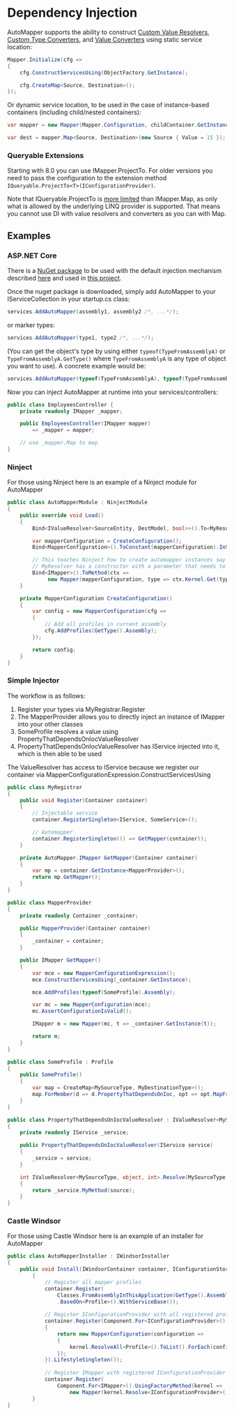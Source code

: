 # Dependency Injection

AutoMapper supports the ability to construct [Custom Value Resolvers](Custom-value-resolvers.html), [Custom Type Converters](Custom-type-converters.html), and [Value Converters](Value-converters.html) using static service location:

```c#
Mapper.Initialize(cfg =>
{
    cfg.ConstructServicesUsing(ObjectFactory.GetInstance);

    cfg.CreateMap<Source, Destination>();
});
```

Or dynamic service location, to be used in the case of instance-based containers (including child/nested containers):

```c#
var mapper = new Mapper(Mapper.Configuration, childContainer.GetInstance);

var dest = mapper.Map<Source, Destination>(new Source { Value = 15 });
```

### Queryable Extensions

Starting with 8.0 you can use IMapper.ProjectTo. For older versions you need to pass the configuration to the extension method ``` IQueryable.ProjectTo<T>(IConfigurationProvider) ```.

Note that IQueryable.ProjectTo is [more limited](Queryable-Extensions.html#supported-mapping-options) than IMapper.Map, as only what is allowed by the underlying LINQ provider is supported. That means you cannot use DI with value resolvers and converters as you can with Map.

## Examples

### ASP.NET Core

There is a [NuGet package](https://www.nuget.org/packages/AutoMapper.Extensions.Microsoft.DependencyInjection/) to be used with the default injection mechanism described [here](https://github.com/AutoMapper/AutoMapper.Extensions.Microsoft.DependencyInjection/blob/master/README.md) and used in [this project](https://github.com/jbogard/ContosoUniversityCore/blob/master/src/ContosoUniversityCore/Startup.cs).

Once the nuget package is downloaded, simply add AutoMapper to your IServiceCollection in your startup.cs class:
```c#
services.AddAutoMapper(assembly1, assembly2 /*, ...*/);
```
or marker types:
```c#
services.AddAutoMapper(type1, type2 /*, ...*/);
```

(You can get the object's type by using either `typeof(TypeFromAssemblyA)` or `TypeFromAssemblyA.GetType()` where `TypeFromAssemblyA` is any type of object you want to use). A concrete example would be:
```c#
services.AddAutoMapper(typeof(TypeFromAssemblyA), typeof(TypeFromAssemblyB) /*, ...*/);
```

Now you can inject AutoMapper at runtime into your services/controllers:
```c#
public class EmployeesController {
	private readonly IMapper _mapper;

	public EmployeesController(IMapper mapper)
		=> _mapper = mapper;

	// use _mapper.Map to map
}
```

### Ninject

For those using Ninject here is an example of a Ninject module for AutoMapper

```c#
public class AutoMapperModule : NinjectModule
{
    public override void Load()
    {
        Bind<IValueResolver<SourceEntity, DestModel, bool>>().To<MyResolver>();

        var mapperConfiguration = CreateConfiguration();
        Bind<MapperConfiguration>().ToConstant(mapperConfiguration).InSingletonScope();

        // This teaches Ninject how to create automapper instances say if for instance
        // MyResolver has a constructor with a parameter that needs to be injected
        Bind<IMapper>().ToMethod(ctx =>
             new Mapper(mapperConfiguration, type => ctx.Kernel.Get(type)));
    }

    private MapperConfiguration CreateConfiguration()
    {
        var config = new MapperConfiguration(cfg =>
        {
            // Add all profiles in current assembly
            cfg.AddProfiles(GetType().Assembly);
        });

        return config;
    }
}
```

### Simple Injector

The workflow is as follows:

1) Register your types via MyRegistrar.Register
2) The MapperProvider allows you to directly inject an instance of IMapper into your other classes
3) SomeProfile resolves a value using PropertyThatDependsOnIocValueResolver
4) PropertyThatDependsOnIocValueResolver has IService injected into it, which is then able to be used

The ValueResolver has access to IService because we register our container via MapperConfigurationExpression.ConstructServicesUsing

```c#
public class MyRegistrar
{
    public void Register(Container container)
    {
        // Injectable service
        container.RegisterSingleton<IService, SomeService>();

        // Automapper
        container.RegisterSingleton(() => GetMapper(container));
    }

    private AutoMapper.IMapper GetMapper(Container container)
    {
        var mp = container.GetInstance<MapperProvider>();
        return mp.GetMapper();
    }
}

public class MapperProvider
{
    private readonly Container _container;

    public MapperProvider(Container container)
    {
        _container = container;
    }

    public IMapper GetMapper()
    {
        var mce = new MapperConfigurationExpression();
        mce.ConstructServicesUsing(_container.GetInstance);

        mce.AddProfiles(typeof(SomeProfile).Assembly);

        var mc = new MapperConfiguration(mce);
        mc.AssertConfigurationIsValid();

        IMapper m = new Mapper(mc, t => _container.GetInstance(t));

        return m;
    }
}

public class SomeProfile : Profile
{
    public SomeProfile()
    {
        var map = CreateMap<MySourceType, MyDestinationType>();
        map.ForMember(d => d.PropertyThatDependsOnIoc, opt => opt.MapFrom<PropertyThatDependsOnIocValueResolver>());
    }
}

public class PropertyThatDependsOnIocValueResolver : IValueResolver<MySourceType, object, int>
{
    private readonly IService _service;

    public PropertyThatDependsOnIocValueResolver(IService service)
    {
        _service = service;
    }

    int IValueResolver<MySourceType, object, int>.Resolve(MySourceType source, object destination, int destMember, ResolutionContext context)
    {
        return _service.MyMethod(source);
    }
}
```

### Castle Windsor

For those using Castle Windsor here is an example of an installer for AutoMapper

```c#
public class AutoMapperInstaller : IWindsorInstaller
{
    public void Install(IWindsorContainer container, IConfigurationStore store)
        {
            // Register all mapper profiles
            container.Register(
                Classes.FromAssemblyInThisApplication(GetType().Assembly)
                .BasedOn<Profile>().WithServiceBase());
                
            // Register IConfigurationProvider with all registered profiles
            container.Register(Component.For<IConfigurationProvider>().UsingFactoryMethod(kernel =>
            {
                return new MapperConfiguration(configuration =>
                {
                    kernel.ResolveAll<Profile>().ToList().ForEach(configuration.AddProfile);
                });
            }).LifestyleSingleton());
            
            // Register IMapper with registered IConfigurationProvider
            container.Register(
                Component.For<IMapper>().UsingFactoryMethod(kernel =>
                    new Mapper(kernel.Resolve<IConfigurationProvider>(), kernel.Resolve)));
        }
}
```
